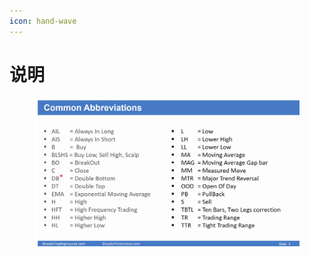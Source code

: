 ```yaml
---
icon: hand-wave
---
```


# 说明

<figure><img src=".gitbook/assets/image.png" alt=""><figcaption></figcaption></figure>
